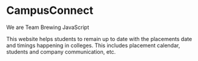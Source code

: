# CampusConnect

We are Team Brewing JavaScript

This website helps students to remain up to date with the placements date and timings happening in colleges. This includes placement calendar, students and company communication, etc.
